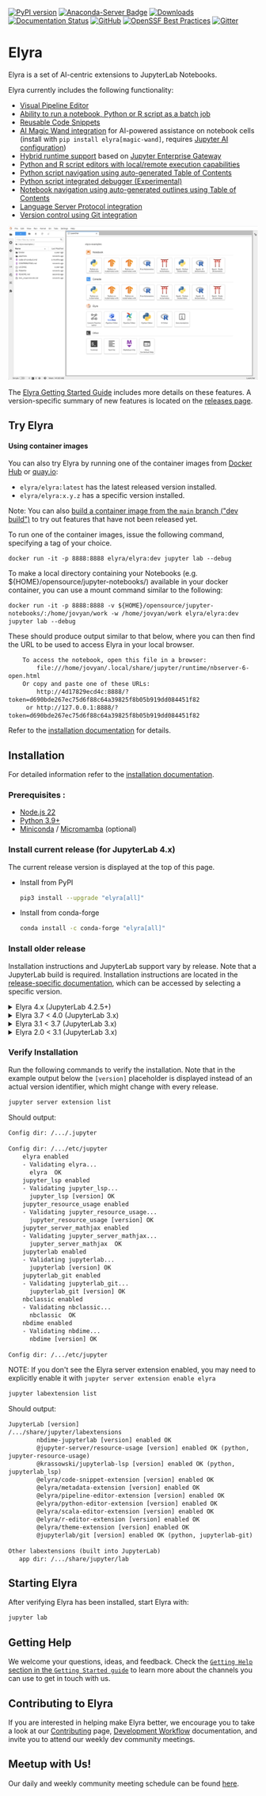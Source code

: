 <!--
{% comment %}
Copyright 2018-2025 Elyra Authors

Licensed under the Apache License, Version 2.0 (the "License");
you may not use this file except in compliance with the License.
You may obtain a copy of the License at

http://www.apache.org/licenses/LICENSE-2.0

Unless required by applicable law or agreed to in writing, software
distributed under the License is distributed on an "AS IS" BASIS,
WITHOUT WARRANTIES OR CONDITIONS OF ANY KIND, either express or implied.
See the License for the specific language governing permissions and
limitations under the License.
{% endcomment %}
-->


[![PyPI version](https://badge.fury.io/py/elyra.svg)](https://badge.fury.io/py/elyra)
[![Anaconda-Server Badge](https://anaconda.org/conda-forge/elyra/badges/version.svg)](https://anaconda.org/conda-forge/elyra)
[![Downloads](https://pepy.tech/badge/elyra)](https://pepy.tech/project/elyra)
[![Documentation Status](https://readthedocs.org/projects/elyra/badge/?version=latest)](https://elyra.readthedocs.io/en/latest/?badge=latest)
[![GitHub](https://img.shields.io/badge/issue_tracking-github-blue.svg)](https://github.com/elyra-ai/elyra/issues)
[![OpenSSF Best Practices](https://bestpractices.coreinfrastructure.org/projects/5761/badge)](https://bestpractices.coreinfrastructure.org/projects/5761)
[![Gitter](https://badges.gitter.im/elyra-ai/community.svg)](https://gitter.im/elyra-ai/community?utm_source=badge&utm_medium=badge&utm_campaign=pr-badge)

# Elyra

Elyra is a set of AI-centric extensions to JupyterLab Notebooks.

Elyra currently includes the following functionality:

- [Visual Pipeline Editor](https://elyra.readthedocs.io/en/latest/getting_started/overview.html#ai-pipelines-visual-editor)
- [Ability to run a notebook, Python or R script as a batch job](https://elyra.readthedocs.io/en/latest/getting_started/overview.html#ability-to-run-a-notebook-python-or-r-script-as-a-batch-job)
- [Reusable Code Snippets](https://elyra.readthedocs.io/en/latest/getting_started/overview.html#reusable-code-snippets)
- [AI Magic Wand integration](https://github.com/jupyterlab/magic-wand) for AI-powered assistance on notebook cells (install with `pip install elyra[magic-wand]`, requires [Jupyter AI configuration](https://jupyter-ai.readthedocs.io/en/latest/users/index.html#the-chat-interface))
- [Hybrid runtime support](https://elyra.readthedocs.io/en/latest/getting_started/overview.html#hybrid-runtime-support) based on [Jupyter Enterprise Gateway](https://github.com/jupyter/enterprise_gateway)
- [Python and R script editors with local/remote execution capabilities](https://elyra.readthedocs.io/en/latest/getting_started/overview.html#python-and-r-scripts-execution-support)
- [Python script navigation using auto-generated Table of Contents](https://elyra.readthedocs.io/en/latest/getting_started/overview.html##python-and-r-scripts-execution-support)
- [Python script integrated debugger (Experimental)](https://elyra.readthedocs.io/en/latest/getting_started/overview.html##python-and-r-scripts-execution-support)
- [Notebook navigation using auto-generated outlines using Table of Contents](https://elyra.readthedocs.io/en/latest/getting_started/overview.html#notebook-navigation-using-auto-generated-table-of-contents)
- [Language Server Protocol integration](https://elyra.readthedocs.io/en/latest/getting_started/overview.html#language-server-protocol-integration)
- [Version control using Git integration](https://elyra.readthedocs.io/en/latest/getting_started/overview.html#version-control-using-git-integration)

![Elyra](docs/source/images/readme/elyra-main-page.png)

The [Elyra Getting Started Guide](https://elyra.readthedocs.io/en/latest/getting_started/overview.html) includes more details on these features. A version-specific summary of new features is located on the [releases page](https://github.com/elyra-ai/elyra/releases).

## Try Elyra

#### Using container images

You can also try Elyra by running one of the container images from [Docker Hub](https://hub.docker.com/r/elyra/elyra/tags) or [quay.io](https://quay.io/repository/elyra/elyra?tab=tags):
- `elyra/elyra:latest` has the latest released version installed.
- `elyra/elyra:x.y.z` has a specific version installed.

Note: You can also [build a container image from the `main` branch ("dev build")](https://github.com/elyra-ai/elyra/tree/main/etc/docker/elyra) to try out features that have not been released yet.

To run one of the container images, issue the following command, specifying a tag of your choice.

```
docker run -it -p 8888:8888 elyra/elyra:dev jupyter lab --debug
```

To make a local directory containing your Notebooks (e.g. ${HOME}/opensource/jupyter-notebooks/) available in your
docker container, you can use a mount command similar to the following:

```
docker run -it -p 8888:8888 -v ${HOME}/opensource/jupyter-notebooks/:/home/jovyan/work -w /home/jovyan/work elyra/elyra:dev jupyter lab --debug
```

These should produce output similar to that below, where you can then find the URL to be used to access Elyra in your local browser.

```
    To access the notebook, open this file in a browser:
        file:///home/jovyan/.local/share/jupyter/runtime/nbserver-6-open.html
    Or copy and paste one of these URLs:
        http://4d17829ecd4c:8888/?token=d690bde267ec75d6f88c64a39825f8b05b919dd084451f82
     or http://127.0.0.1:8888/?token=d690bde267ec75d6f88c64a39825f8b05b919dd084451f82
```

Refer to the [installation documentation](https://elyra.readthedocs.io/en/stable/getting_started/installation.html#docker) for details.

## Installation

For detailed information refer to the [installation documentation](https://elyra.readthedocs.io/en/stable/getting_started/installation.html).

### Prerequisites :
* [Node.js 22](https://nodejs.org/en/)
* [Python 3.9+](https://www.python.org/downloads/)
* [Miniconda](https://docs.conda.io/en/latest/miniconda.html) / [Micromamba](https://mamba.readthedocs.io/en/latest/installation/micromamba-installation.html) (optional)

### Install current release (for JupyterLab 4.x)

The current release version is displayed at the top of this page.

  - Install from PyPI

    ```bash
    pip3 install --upgrade "elyra[all]"
    ```

  - Install from conda-forge

    ```bash
    conda install -c conda-forge "elyra[all]"
    ```

### Install older release

Installation instructions and JupyterLab support vary by release. Note that a JupyterLab build is required. Installation instructions are located in the [release-specific documentation](https://elyra.readthedocs.io/en/stable/), which can be accessed by selecting a specific version.

<details>
  <summary>Elyra 4.x (JupyterLab 4.2.5+)</summary>

  - Install from PyPI

    ```bash
    pip3 install --upgrade "elyra[all]"
    ```

  - Install from conda-forge

    ```bash
    conda install -c conda-forge "elyra[all]"
    ```
</details>

<details>
  <summary>Elyra 3.7 < 4.0 (JupyterLab 3.x)</summary>

  - Install from PyPI

    ```bash
    pip3 install --upgrade "elyra[all]<4.0.0"
    ```

  - Install from conda-forge

    ```bash
    conda install -c conda-forge "elyra[all]<4.0.0"
    ```
</details>

<details>
  <summary>Elyra 3.1 < 3.7 (JupyterLab 3.x)</summary>

  - Install from PyPI

    ```bash
    pip3 install --upgrade "elyra[all]>=3.1.0" && jupyter lab build
    ```

  - Install from conda-forge

    ```bash
    conda install -c conda-forge "elyra[all]>=3.1.0" && jupyter lab build
    ```
</details>

<details>
  <summary>Elyra 2.0 < 3.1 (JupyterLab 3.x)</summary>

  - Install from PyPI

    ```bash
    pip3 install --upgrade "elyra>=2.0.1" && jupyter lab build
    ```

  - Install from conda-forge

    ```bash
    conda install -c conda-forge "elyra>=2.0.1" && jupyter lab build
    ```
</details>

### Verify Installation

Run the following commands to verify the installation. Note that in the example output below the `[version]` placeholder is displayed instead of an actual version identifier, which might change with every release.

```bash
jupyter server extension list
```
Should output:
```
Config dir: /.../.jupyter

Config dir: /.../etc/jupyter
    elyra enabled
    - Validating elyra...
      elyra  OK
    jupyter_lsp enabled
    - Validating jupyter_lsp...
      jupyter_lsp [version] OK
    jupyter_resource_usage enabled
    - Validating jupyter_resource_usage...
      jupyter_resource_usage [version] OK
    jupyter_server_mathjax enabled
    - Validating jupyter_server_mathjax...
      jupyter_server_mathjax  OK
    jupyterlab enabled
    - Validating jupyterlab...
      jupyterlab [version] OK
    jupyterlab_git enabled
    - Validating jupyterlab_git...
      jupyterlab_git [version] OK
    nbclassic enabled
    - Validating nbclassic...
      nbclassic  OK
    nbdime enabled
    - Validating nbdime...
      nbdime [version] OK

Config dir: /.../etc/jupyter
```

NOTE: If you don't see the Elyra server extension enabled, you may need to explicitly enable
it with `jupyter server extension enable elyra`

```bash
jupyter labextension list
```
Should output:
```
JupyterLab [version]
/.../share/jupyter/labextensions
        nbdime-jupyterlab [version] enabled OK
        @jupyter-server/resource-usage [version] enabled OK (python, jupyter-resource-usage)
        @krassowski/jupyterlab-lsp [version] enabled OK (python, jupyterlab_lsp)
        @elyra/code-snippet-extension [version] enabled OK
        @elyra/metadata-extension [version] enabled OK
        @elyra/pipeline-editor-extension [version] enabled OK
        @elyra/python-editor-extension [version] enabled OK
        @elyra/scala-editor-extension [version] enabled OK
        @elyra/r-editor-extension [version] enabled OK
        @elyra/theme-extension [version] enabled OK
        @jupyterlab/git [version] enabled OK (python, jupyterlab-git)

Other labextensions (built into JupyterLab)
   app dir: /.../share/jupyter/lab
```

## Starting Elyra
After verifying Elyra has been installed, start Elyra with:
```bash
jupyter lab
```

## Getting Help

We welcome your questions, ideas, and feedback. Check the [`Getting Help` section in the `Getting Started guide`](https://elyra.readthedocs.io/en/latest/getting_started/getting-help.html) to learn more about the channels you can use to get in touch with us.

## Contributing to Elyra
If you are interested in helping make Elyra better, we encourage you to take a look at our
[Contributing](CONTRIBUTING.md) page,
[Development Workflow](https://elyra.readthedocs.io/en/latest/developer_guide/development-workflow.html)
documentation, and invite you to attend our weekly dev community meetings.

## Meetup with Us!
Our daily and weekly community meeting schedule can be found [here](https://github.com/elyra-ai/community#daily-dev-meetings).
